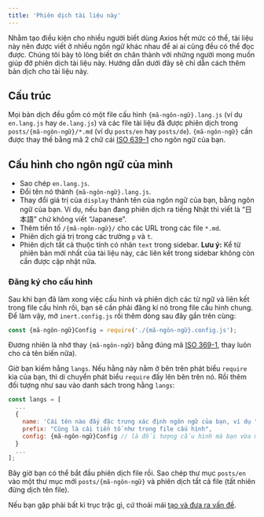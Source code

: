 ```yaml
---
title: 'Phiên dịch tài liệu này'
---
```


Nhằm tạo điều kiện cho nhiều người biết dùng Axios hết mức có thể, tài liệu này nên được viết ở nhiều ngôn ngữ khác nhau để ai ai cũng đều có thể đọc được. Chúng tôi bày tỏ lòng biết ơn chân thành với những người mong muốn giúp đỡ phiên dịch tài liệu này. Hướng dẫn dưới đây sẽ chỉ dẫn cách thêm bản dịch cho tài liệu này.

## Cấu trúc

Mọi bản dịch đều gồm có một file cấu hình `{mã-ngôn-ngữ}.lang.js` (ví dụ `en.lang.js` hay `de.lang.js`) và các file tài liệu đã được phiên dịch trong `posts/{mã-ngôn-ngữ}/*.md` (ví dụ `posts/en` hay `posts/de`). `{mã-ngôn-ngữ}` cần được thay thế bằng mã 2 chữ cái [ISO 639-1](https://en.wikipedia.org/wiki/ISO_639-1) cho ngôn ngữ của bạn.

## Cấu hình cho ngôn ngữ của mình

 - Sao chép `en.lang.js`.
 - Đổi tên nó thành `{mã-ngôn-ngữ}.lang.js`.
 - Thay đổi giá trị của `display` thành tên của ngôn ngữ của bạn, bằng ngôn ngữ của bạn. Ví dụ, nếu bạn đang phiên dịch ra tiếng Nhật thì viết là “日本語” chứ không viết “Japanese”.
 - Thêm tiền tố `/{mã-ngôn-ngữ}/` cho các URL trong các file `*.md`.
 - Phiên dịch giá trị trong các trường `p` và `t`.
 - Phiên dịch tất cả thuộc tính có nhãn `text` trong sidebar. **Lưu ý:** Kể từ phiên bản mới nhất của tài liệu này, các liên kết trong sidebar không còn cần được cập nhật nữa.

### Đăng ký cho cấu hình

Sau khi bạn đã làm xong việc cấu hình và phiên dịch các từ ngữ và liên kết trong file cấu hình rồi, bạn sẽ cần phải đăng kí nó trong file cấu hình chung. Để làm vậy, mở `inert.config.js` rồi thêm dòng sau đây gần trên cùng:

```js
const {mã-ngôn-ngữ}Config = require('./{mã-ngôn-ngữ}.config.js');
```

Đương nhiên là nhớ thay `{mã-ngôn-ngữ}` bằng đúng mã [ISO 369-1](https://en.wikipedia.org/wiki/ISO_639-1), thay luôn cho cả tên biến nữa).

Giờ bạn kiếm hằng `langs`. Nếu hằng này nằm ở bên trên phát biểu `require` kia của bạn, thì di chuyển phát biểu `require` đấy lên bên trên nó. Rồi thêm đối tượng như sau vào danh sách trong hằng `langs`:

```js
const langs = [
  ...
  {
    name: 'Cái tên nào đấy đặc trưng xác định ngôn ngữ của bạn, ví dụ "Tiếng Việt" hay "日本語"',
    prefix: "Cũng là cái tiền tố như trong file cấu hình",
    config: {mã-ngôn-ngữ}Config // là đối tượng cấu hình mà bạn vừa mới import lúc nãy
  }
  ...
];
```

Bây giờ bạn có thể bắt đầu phiên dịch file rồi. Sao chép thư mục `posts/en` vào một thư mục mới `posts/{mã-ngôn-ngữ}` và phiên dịch tất cả file (tất nhiên đừng dịch tên file).

Nếu bạn gặp phải bất kì trục trặc gì, cứ thoải mái [tạo và đưa ra vấn đề](https://github.com/axios/axios-docs/issues/new/choose).